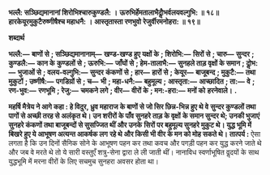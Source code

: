 **भल्लै: सञ्छिद्यमानानां शिरोभिश्चारुकुण्डलै: ।** **ऊरुभिर्हेमतालाभैर्दोॢभर्वलयवल्गुभि: ॥ १८॥** **हारकेयूरमुकुटैरुष्णीषैश्च महाधनै: ।** **आस्तृतास्ता रणभुवो रेजुर्वीरमनोहरा: ॥ १९॥** 

**शब्दार्थ** 

**भल्लै:—** **बाणों से** **; सञ्छिद्यमानानाम्—** **खण्ड-खण्ड हुए यक्षों के** **; शिरोभि:—** **सिरों से** **; चारु—** **सुन्दर** **; कुण्डलै:—** **कान के** **कुण्डलों से** **; ऊरुभि:—** **जाँघों से** **; हेम-तालाभै:—** **सुनहले ताड़ वृक्षों के समान** **; दोॢभ:—** **भुजाओं से** **; वलय-वल्गुभि:—** **सुन्दर** **कंकणों से** **; हार—** **हारों से** **; केयूर—** **बाजूबन्द** **; मुकुटै:—** **तथा मुकुटों** **; उष्णीषै:—** **पगडिय़ों से** **; च—** **भी** **; महा-धनै:—** **बहुमूल्य** **;** **आस्तृता:—** **आच्छादित** **; ता:—** **वे** **; रण-भुव:—** **रणभूमि** **; रेजु:—** **चमकने लगे** **; वीर—** **वीरों के** **; मन:-हरा:—** **मनों को** **हरनेवाले।** **.** 

**महर्षि मैत्रेय ने आगे कहा : हे विदुर, ध्रुव महाराज के बाणों से जो सिर छिन्न-भिन्न हुए थे वे** **सुन्दर कुण्डलों तथा पागों से अच्छी तरह से अलंकृत थे। उन शरीरों के पाँव सुनहरे ताड़ के वृक्षों** **के समान सुन्दर थे; उनकी भुजाएं सुनहरे कंकणों तथा बाजूबन्दों से सुसज्जित थीं और उनके** **सिरों पर बहुमूल्य सुनहरे मुकुट थे। युद्ध भूमि में बिखरे हुए ये आभूषण अत्यन्त आकर्षक लग** **रहे थे और किसी भी वीर के मन को मोह सकते थे।** **तात्पर्य :** ऐसा लगता है कि उन दिनों सैनिक सोने के आभूषण पहन कर तथा कवच और पगड़ी पहन कर युद्ध करने जाते थे और जब वे मरते थे तो ये सारी वस्तुएँ शत्रु-सेना द्वारा ले ली जाती थीं। नानाविध स्वर्णाभूषित वॢदयों के साथ युद्धभूमि में मरना वीरों के लिए सचमुच सुनहरा अवसर होता था।  